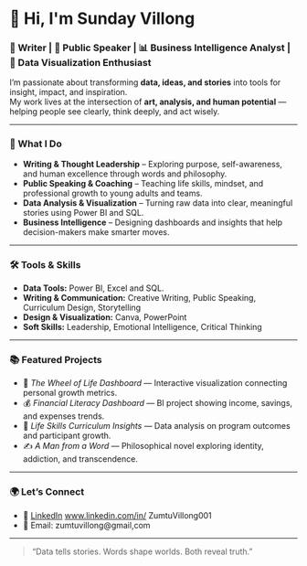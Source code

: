 # 👋 Hi, I'm Sunday Villong

### 🧩 Writer | 🎤 Public Speaker | 📊 Business Intelligence Analyst | 🎨 Data Visualization Enthusiast

I’m passionate about transforming **data, ideas, and stories** into tools for insight, impact, and inspiration.  
My work lives at the intersection of **art, analysis, and human potential** — helping people see clearly, think deeply, and act wisely.

---

### 🧭 What I Do
- **Writing & Thought Leadership** – Exploring purpose, self-awareness, and human excellence through words and philosophy.  
- **Public Speaking & Coaching** – Teaching life skills, mindset, and professional growth to young adults and teams.  
- **Data Analysis & Visualization** – Turning raw data into clear, meaningful stories using Power BI and SQL.  
- **Business Intelligence** – Designing dashboards and insights that help decision-makers make smarter moves.

---

### 🛠️ Tools & Skills
- **Data Tools:** Power BI, Excel and SQL.  
- **Writing & Communication:** Creative Writing, Public Speaking, Curriculum Design, Storytelling  
- **Design & Visualization:** Canva, PowerPoint  
- **Soft Skills:** Leadership, Emotional Intelligence, Critical Thinking  

---

### 📚 Featured Projects
- 🧠 *The Wheel of Life Dashboard* — Interactive visualization connecting personal growth metrics.  
- 💰 *Financial Literacy Dashboard* — BI project showing income, savings, and expenses trends.  
- 🧾 *Life Skills Curriculum Insights* — Data analysis on program outcomes and participant growth.  
- ✍️ *A Man from a Word* — Philosophical novel exploring identity, addiction, and transcendence.

---

### 🌍 Let’s Connect
- 💼 [LinkedIn](#) www.linkedin.com/in/
ZumtuVillong001   
- 📧 Email: zumtuvillong@gmail,com  
  

---

> “Data tells stories. Words shape worlds. Both reveal truth.”

